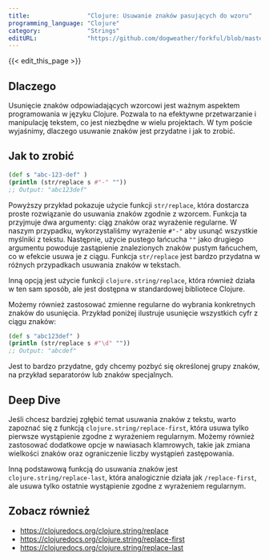 ```yaml
---
title:                "Clojure: Usuwanie znaków pasujących do wzoru"
programming_language: "Clojure"
category:             "Strings"
editURL:              "https://github.com/dogweather/forkful/blob/master/content/pl/clojure/deleting-characters-matching-a-pattern.md"
---
```


{{< edit_this_page >}}

## Dlaczego

Usunięcie znaków odpowiadających wzorcowi jest ważnym aspektem programowania w języku Clojure. Pozwala to na efektywne przetwarzanie i manipulację tekstem, co jest niezbędne w wielu projektach. W tym poście wyjaśnimy, dlaczego usuwanie znaków jest przydatne i jak to zrobić.

## Jak to zrobić

```Clojure
(def s "abc-123-def" )
(println (str/replace s #"-" ""))
;; Output: "abc123def"
```

Powyższy przykład pokazuje użycie funkcji ```str/replace```, która dostarcza proste rozwiązanie do usuwania znaków zgodnie z wzorcem. Funkcja ta przyjmuje dwa argumenty: ciąg znaków oraz wyrażenie regularne. W naszym przypadku, wykorzystaliśmy wyrażenie ```#"-"``` aby usunąć wszystkie myślniki z tekstu. Następnie, użycie pustego łańcucha ```""``` jako drugiego argumentu powoduje zastąpienie znalezionych znaków pustym łańcuchem, co w efekcie usuwa je z ciągu. Funkcja ```str/replace``` jest bardzo przydatna w różnych przypadkach usuwania znaków w tekstach.

Inną opcją jest użycie funkcji ```clojure.string/replace```, która również działa w ten sam sposób, ale jest dostępna w standardowej bibliotece Clojure.

Możemy również zastosować zmienne regularne do wybrania konkretnych znaków do usunięcia. Przykład poniżej ilustruje usunięcie wszystkich cyfr z ciągu znaków:

```Clojure
(def s "abc123def" )
(println (str/replace s #"\d" ""))
;; Output: "abcdef"
```
Jest to bardzo przydatne, gdy chcemy pozbyć się określonej grupy znaków, na przykład separatorów lub znaków specjalnych.

## Deep Dive

Jeśli chcesz bardziej zgłębić temat usuwania znaków z tekstu, warto zapoznać się z funkcją ```clojure.string/replace-first```, która usuwa tylko pierwsze wystąpienie zgodne z wyrażeniem regularnym. Możemy również zastosować dodatkowe opcje w nawiasach klamrowych, takie jak zmiana wielkości znaków oraz ograniczenie liczby wystąpień zastępowania.

Inną podstawową funkcją do usuwania znaków jest ```clojure.string/replace-last```, która analogicznie działa jak ```/replace-first```, ale usuwa tylko ostatnie wystąpienie zgodne z wyrażeniem regularnym.

## Zobacz również

- https://clojuredocs.org/clojure.string/replace
- https://clojuredocs.org/clojure.string/replace-first
- https://clojuredocs.org/clojure.string/replace-last